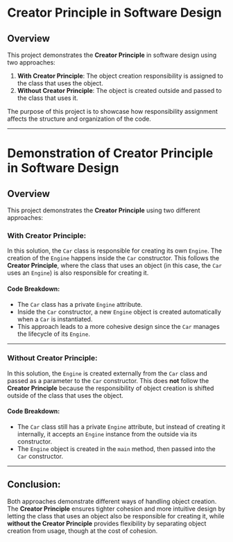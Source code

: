 # Creator Principle in Software Design

## Overview

This project demonstrates the **Creator Principle** in software design using two approaches:
1. **With Creator Principle**: The object creation responsibility is assigned to the class that uses the object.
2. **Without Creator Principle**: The object is created outside and passed to the class that uses it.

The purpose of this project is to showcase how responsibility assignment affects the structure and organization of the code.

---
# Demonstration of Creator Principle in Software Design

## Overview

This project demonstrates the **Creator Principle** using two different approaches:

### With Creator Principle:
In this solution, the `Car` class is responsible for creating its own `Engine`. The creation of the `Engine` happens inside the `Car` constructor. This follows the **Creator Principle**, where the class that uses an object (in this case, the `Car` uses an `Engine`) is also responsible for creating it.

#### Code Breakdown:
- The `Car` class has a private `Engine` attribute.
- Inside the `Car` constructor, a new `Engine` object is created automatically when a `Car` is instantiated.
- This approach leads to a more cohesive design since the `Car` manages the lifecycle of its `Engine`.

---

### Without Creator Principle:
In this solution, the `Engine` is created externally from the `Car` class and passed as a parameter to the `Car` constructor. This does **not** follow the **Creator Principle** because the responsibility of object creation is shifted outside of the class that uses the object.

#### Code Breakdown:
- The `Car` class still has a private `Engine` attribute, but instead of creating it internally, it accepts an `Engine` instance from the outside via its constructor.
- The `Engine` object is created in the `main` method, then passed into the `Car` constructor.

---

## Conclusion:
Both approaches demonstrate different ways of handling object creation. The **Creator Principle** ensures tighter cohesion and more intuitive design by letting the class that uses an object also be responsible for creating it, while **without the Creator Principle** provides flexibility by separating object creation from usage, though at the cost of cohesion.
